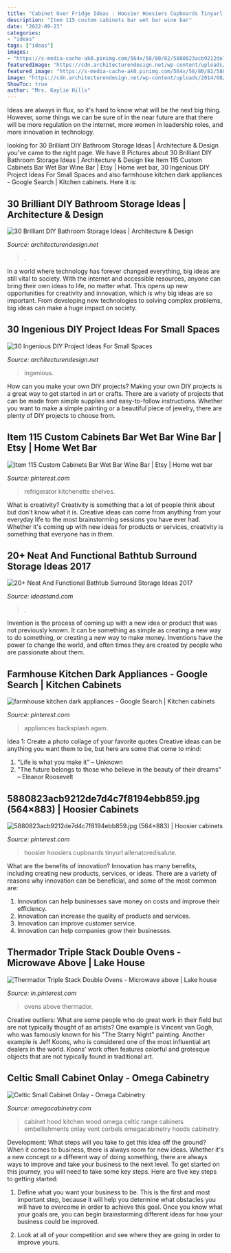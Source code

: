 ```yaml
---
title: "Cabinet Over Fridge Ideas : Hoosier Hoosiers Cupboards Tinyurl Allenatoredisalute"
description: "Item 115 custom cabinets bar wet bar wine bar"
date: "2022-09-23"
categories:
- "ideas"
tags: ["ideas"]
images:
- "https://s-media-cache-ak0.pinimg.com/564x/58/80/82/5880823acb9212de7d4c7f8194ebb859.jpg"
featuredImage: "https://cdn.architecturendesign.net/wp-content/uploads/2014/08/diy-bathroom-storage-ideas-7.jpg"
featured_image: "https://s-media-cache-ak0.pinimg.com/564x/58/80/82/5880823acb9212de7d4c7f8194ebb859.jpg"
image: "https://cdn.architecturendesign.net/wp-content/uploads/2014/08/diy-bathroom-storage-ideas-7.jpg"
ShowToc: true
author: "Mrs. Kaylie Hills"
---
```



Ideas are always in flux, so it's hard to know what will be the next big thing. However, some things we can be sure of in the near future are that there will be more regulation on the internet, more women in leadership roles, and more innovation in technology.

	

		
looking for 30 Brilliant DIY Bathroom Storage Ideas | Architecture &amp; Design you've came to the right page. We have 8 Pictures about 30 Brilliant DIY Bathroom Storage Ideas | Architecture &amp; Design like Item 115 Custom Cabinets Bar Wet Bar Wine Bar | Etsy | Home wet bar, 30 Ingenious DIY Project Ideas For Small Spaces and also farmhouse kitchen dark appliances - Google Search | Kitchen cabinets. Here it is:
		
    
## 30 Brilliant DIY Bathroom Storage Ideas | Architecture &amp; Design

<img loading=lazy src="https://cdn.architecturendesign.net/wp-content/uploads/2014/08/diy-bathroom-storage-ideas-7.jpg" onerror="this.onerror=null;this.src='https://tse1.mm.bing.net/th?id=OIP.SWMV8u34vxFvanTNIgEJhQHaNK&amp;pid=15.1';" alt="30 Brilliant DIY Bathroom Storage Ideas | Architecture &amp; Design">

_Source: architecturendesign.net_

>. 

	

In a world where technology has forever changed everything, big ideas are still vital to society. With the internet and accessible resources, anyone can bring their own ideas to life, no matter what. This opens up new opportunities for creativity and innovation, which is why big ideas are so important. From developing new technologies to solving complex problems, big ideas can make a huge impact on society.

    
## 30 Ingenious DIY Project Ideas For Small Spaces

<img loading=lazy src="https://cdn.architecturendesign.net/wp-content/uploads/2016/01/AD-Ingenious-DIY-Project-Ideas-For-Small-Spaces-30.jpg" onerror="this.onerror=null;this.src='https://tse3.mm.bing.net/th?id=OIP.tQ7puYful74iveYi7ckWmwHaLH&amp;pid=15.1';" alt="30 Ingenious DIY Project Ideas For Small Spaces">

_Source: architecturendesign.net_

>ingenious. 

	

How can you make your own DIY projects?
Making your own DIY projects is a great way to get started in art or crafts. There are a variety of projects that can be made from simple supplies and easy-to-follow instructions. Whether you want to make a simple painting or a beautiful piece of jewelry, there are plenty of DIY projects to choose from.

    
## Item 115 Custom Cabinets Bar Wet Bar Wine Bar | Etsy | Home Wet Bar

<img loading=lazy src="https://i.pinimg.com/736x/58/bc/93/58bc93c35e09214d36643a5e99fef9c2.jpg" onerror="this.onerror=null;this.src='https://tse3.mm.bing.net/th?id=OIP.0Eit0X3psdERK-K_v4qJWgHaJ3&amp;pid=15.1';" alt="Item 115 Custom Cabinets Bar Wet Bar Wine Bar | Etsy | Home wet bar">

_Source: pinterest.com_

>refrigerator kitchenette shelves. 

	

What is creativity?
Creativity is something that a lot of people think about but don't know what it is. Creative ideas can come from anything from your everyday life to the most brainstorming sessions you have ever had. Whether it's coming up with new ideas for products or services, creativity is something that everyone has in them.

    
## 20+ Neat And Functional Bathtub Surround Storage Ideas 2017

<img loading=lazy src="https://ideastand.com/wp-content/uploads/2016/05/bathtub-surround-storage/25-bathtub-surround-storage-ideas.jpg" onerror="this.onerror=null;this.src='https://tse1.mm.bing.net/th?id=OIP.YF9Oyr6ZaxFNAQYsRqIlrwHaJ9&amp;pid=15.1';" alt="20+ Neat And Functional Bathtub Surround Storage Ideas 2017">

_Source: ideastand.com_

>. 

	

Invention is the process of coming up with a new idea or product that was not previously known. It can be something as simple as creating a new way to do something, or creating a new way to make money. Inventions have the power to change the world, and often times they are created by people who are passionate about them.

    
## Farmhouse Kitchen Dark Appliances - Google Search | Kitchen Cabinets

<img loading=lazy src="https://i.pinimg.com/736x/64/f7/a9/64f7a92a509cf2b27cbab8df717aa3d2.jpg" onerror="this.onerror=null;this.src='https://tse3.mm.bing.net/th?id=OIP.DUOAlk3GzoYoZPSNUv0tHwHaJ3&amp;pid=15.1';" alt="farmhouse kitchen dark appliances - Google Search | Kitchen cabinets">

_Source: pinterest.com_

>appliances backsplash agam. 

	

Idea 1: Create a photo collage of your favorite quotes
Creative ideas can be anything you want them to be, but here are some that come to mind: 

1. "Life is what you make it" – Unknown
2. "The future belongs to those who believe in the beauty of their dreams" – Eleanor Roosevelt

    
## 5880823acb9212de7d4c7f8194ebb859.jpg (564×883) | Hoosier Cabinets

<img loading=lazy src="https://s-media-cache-ak0.pinimg.com/564x/58/80/82/5880823acb9212de7d4c7f8194ebb859.jpg" onerror="this.onerror=null;this.src='https://tse4.mm.bing.net/th?id=OIP.iSYZCJhWO1h4g3QYWQefEAHaLm&amp;pid=15.1';" alt="5880823acb9212de7d4c7f8194ebb859.jpg (564×883) | Hoosier cabinets">

_Source: pinterest.com_

>hoosier hoosiers cupboards tinyurl allenatoredisalute. 

	

What are the benefits of innovation?
Innovation has many benefits, including creating new products, services, or ideas. There are a variety of reasons why innovation can be beneficial, and some of the most common are: 
1. Innovation can help businesses save money on costs and improve their efficiency.
2. Innovation can increase the quality of products and services.
3. Innovation can improve customer service.
4. Innovation can help companies grow their businesses.

    
## Thermador Triple Stack Double Ovens - Microwave Above | Lake House

<img loading=lazy src="https://i.pinimg.com/736x/ba/ea/24/baea24c5c0b59fd4fee8c9bb40e3cf6f.jpg" onerror="this.onerror=null;this.src='https://tse3.mm.bing.net/th?id=OIP.ID09GLFrgLWBc-ancNL7OAHaJ3&amp;pid=15.1';" alt="Thermador Triple Stack Double Ovens - Microwave above | Lake house">

_Source: in.pinterest.com_

>ovens above thermador. 

	

Creative outliers: What are some people who do great work in their field but are not typically thought of as artists?
One example is Vincent van Gogh, who was famously known for his "The Starry Night" painting. Another example is Jeff Koons, who is considered one of the most influential art dealers in the world. Koons' work often features colorful and grotesque objects that are not typically found in traditional art.

    
## Celtic Small Cabinet Onlay - Omega Cabinetry

<img loading=lazy src="https://www.omegacabinetry.com/-/media/omegacab/products/mouldings_accents/uucelticcorbonlayckocfmcopy.jpg" onerror="this.onerror=null;this.src='https://tse3.mm.bing.net/th?id=OIP.3bFqFg36S1QLeol-ZE_DiQHaLH&amp;pid=15.1';" alt="Celtic Small Cabinet Onlay - Omega Cabinetry">

_Source: omegacabinetry.com_

>cabinet hood kitchen wood omega celtic range cabinets embellishments onlay vent corbels omegacabinetry hoods cabinetry. 

	

Development: What steps will you take to get this idea off the ground?
When it comes to business, there is always room for new ideas. Whether it's a new concept or a different way of doing something, there are always ways to improve and take your business to the next level. To get started on this journey, you will need to take some key steps. Here are five key steps to getting started:
1. Define what you want your business to be. This is the first and most important step, because it will help you determine what obstacles you will have to overcome in order to achieve this goal. Once you know what your goals are, you can begin brainstorming different ideas for how your business could be improved.

2. Look at all of your competition and see where they are going in order to improve yours.

